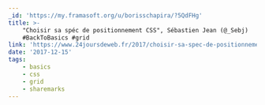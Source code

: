 ```yaml
---
_id: 'https://my.framasoft.org/u/borisschapira/?5QdFHg'
title: >-
    "Choisir sa spéc de positionnement CSS", Sébastien Jean (@_Sebj)
    #BackToBasics #grid
link: 'https://www.24joursdeweb.fr/2017/choisir-sa-spec-de-positionnement-css/'
date: '2017-12-15'
tags:
    - basics
    - css
    - grid
    - sharemarks
---
```


<div class="markdown"><p></p></div>
